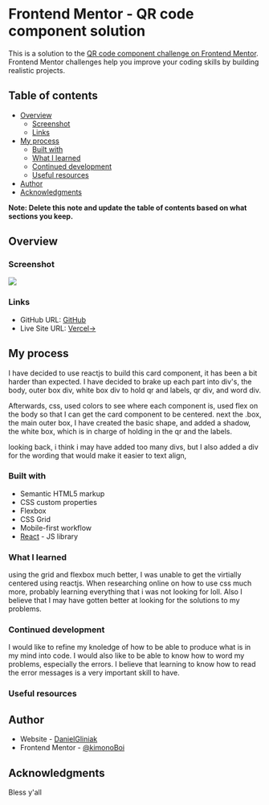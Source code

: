 # Frontend Mentor - QR code component solution

This is a solution to the [QR code component challenge on Frontend Mentor](https://www.frontendmentor.io/challenges/qr-code-component-iux_sIO_H). Frontend Mentor challenges help you improve your coding skills by building realistic projects.

## Table of contents

- [Overview](#overview)
  - [Screenshot](#screenshot)
  - [Links](#links)
- [My process](#my-process)
  - [Built with](#built-with)
  - [What I learned](#what-i-learned)
  - [Continued development](#continued-development)
  - [Useful resources](#useful-resources)
- [Author](#author)
- [Acknowledgments](#acknowledgments)

**Note: Delete this note and update the table of contents based on what sections you keep.**

## Overview


### Screenshot
![](./qrcode.png)

### Links

- GitHub URL: [GitHub](https://github.com/KimonoBoi/reactFrontendQrChallenge)
- Live Site URL: [Vercel->](https://react-frontend-qr-challenge.vercel.app/)


## My process
I have decided to use reactjs to build this card component, it has been a bit harder than expected. I have decided to brake up each part into div's, the body, outer box div, white box div to hold qr and labels, qr div, and word div. 

Afterwards, css, used colors to see where each component is, used flex on the body so that I can get the card component to be centered. 
next the .box, the main outer box, I have created the basic shape, and added a shadow, 
the white box, which is in charge of holding in the qr and the labels. 

looking back, i think i may have added too many divs, but I also added a div for the wording that would make it easier to text align, 

### Built with
- Semantic HTML5 markup
- CSS custom properties
- Flexbox
- CSS Grid
- Mobile-first workflow
- [React](https://reactjs.org/) - JS library


### What I learned
using the grid and flexbox much better, I was unable to get the virtially centered using reactjs. 
When researching online on how to use css much more, probably learning everything that i was not looking for loll. 
Also I believe that I may have gotten better at looking for the solutions to my problems. 


### Continued development
I would like to refine my knoledge of how to be able to  produce what is in my mind into code. I would also like to be able to know how to word my problems, especially the errors. I believe that learning to know how to read the error messages is a very important skill to have.


### Useful resources

## Author

- Website - [DanielGliniak](https://www.danielgliniak.com)
- Frontend Mentor - [@kimonoBoi](https://www.frontendmentor.io/profile/kimonoBoi)


## Acknowledgments
Bless  y'all
